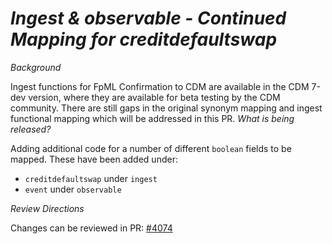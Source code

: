 # *Ingest & observable - Continued Mapping for creditdefaultswap*

_Background_

Ingest functions for FpML Confirmation to CDM are available in the CDM 7-dev version, where they are available for beta testing by the CDM community. There are still gaps in the original synonym mapping and ingest functional mapping which will be addressed in this PR.
_What is being released?_

Adding additional code for a number of different `boolean` fields to be mapped. These have been added under:

- `creditdefaultswap` under `ingest`
- `event` under `observable`

_Review Directions_

Changes can be reviewed in PR: [#4074](https://github.com/finos/common-domain-model/pull/4074)
